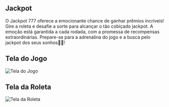 ## Jackpot
O Jackpot 777 oferece a emocionante chance de ganhar prêmios incríveis! Gire a roleta e desafie a sorte para alcançar o tão cobiçado jackpot. A emoção está garantida a cada rodada, com a promessa de recompensas extraordinárias. Prepare-se para a adrenalina do jogo e a busca pelo jackpot dos seus sonhos🎰🎰!


## Tela do Jogo
![Tela do Jogo](https://raw.githubusercontent.com/DevSntosx71/GameJackpot777/main/JackPot777/src/lib/img/telaJogo.png)

## Tela da Roleta
![Tela da Roleta](https://raw.githubusercontent.com/DevSntosx71/GameJackpot777/main/JackPot777/src/lib/img/telaRoleta.png)

